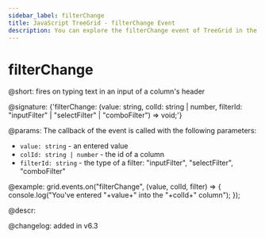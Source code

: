 ```yaml
---
sidebar_label: filterChange
title: JavaScript TreeGrid - filterChange Event 
description: You can explore the filterChange event of TreeGrid in the documentation of the DHTMLX JavaScript UI library. Browse developer guides and API reference, try out code examples and live demos, and download a free 30-day evaluation version of DHTMLX Suite.
---
```


# filterChange

@short: fires on typing text in an input of a column's header

@signature: {'filterChange: (value: string, colId: string | number, filterId: "inputFilter" | "selectFilter" | "comboFilter") => void;'}

@params:
The callback of the event is called with the following parameters:

- `value: string` - an entered value
- `colId: string | number` - the id of a column
- `filterId: string` - the type of a filter: "inputFilter", "selectFilter", "comboFilter"

@example:
grid.events.on("filterChange", (value, colId, filter) => {
    console.log("You've entered "+value+" into the "+colId+" column");
});

@descr:

@changelog: added in v6.3
